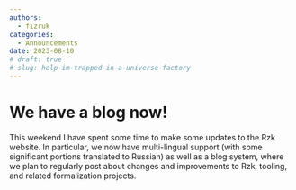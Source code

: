 ```yaml
---
authors:
  - fizruk
categories:
  - Announcements
date: 2023-08-10
# draft: true
# slug: help-im-trapped-in-a-universe-factory
---
```


# We have a blog now!

This weekend I have spent some time to make some updates to the Rzk website.
In particular, we now have multi-lingual support (with some significant portions translated to Russian)
as well as a blog system, where we plan to regularly post about changes and improvements
to Rzk, tooling, and related formalization projects.
